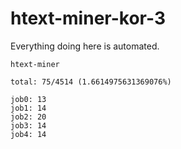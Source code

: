 # htext-miner-kor-3

Everything doing here is automated.

```
htext-miner

total: 75/4514 (1.6614975631369076%)

job0: 13
job1: 14
job2: 20
job3: 14
job4: 14
```